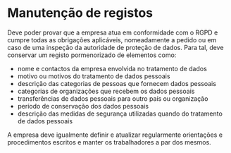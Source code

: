 



# Manutenção de registos
Deve poder provar que a empresa atua em conformidade com o RGPD e cumpre todas as obrigações aplicáveis, nomeadamente a pedido ou em caso de uma inspeção da autoridade de proteção de dados. Para tal, deve conservar um registo pormenorizado de elementos como:
- nome e contactos da empresa envolvida no tratamento de dados
- motivo ou motivos do tratamento de dados pessoais
- descrição das categorias de pessoas que fornecem dados pessoais
- categorias de organizações que recebem os dados pessoais
- transferências de dados pessoais para outro país ou organização
- período de conservação dos dados pessoais
- descrição das medidas de segurança utilizadas quando do tratamento de dados pessoais

A empresa deve igualmente definir e atualizar regularmente orientações e procedimentos escritos e manter os trabalhadores a par dos mesmos.